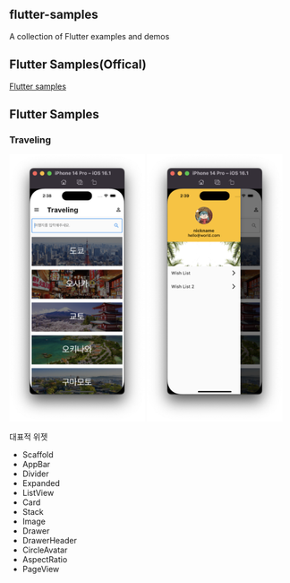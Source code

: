## flutter-samples
A collection of Flutter examples and demos

## Flutter Samples(Offical)
[Flutter samples](https://flutter.github.io/samples/#)

## Flutter Samples


### Traveling 


<p float="left">
    <img src="https://github.com/keemeesuu/flutter-samples/blob/main/images/food_recipe_01.png"  width="48%" />
    <img src="https://github.com/keemeesuu/flutter-samples/blob/main/images/food_recipe_02.png"  width="48%" />
</p>

대표적 위젯
- Scaffold
- AppBar
- Divider
- Expanded
- ListView
- Card
- Stack
- Image
- Drawer
- DrawerHeader
- CircleAvatar
- AspectRatio
- PageView




<!--
reference
https://github.com/diegoveloper/flutter-samples
-->